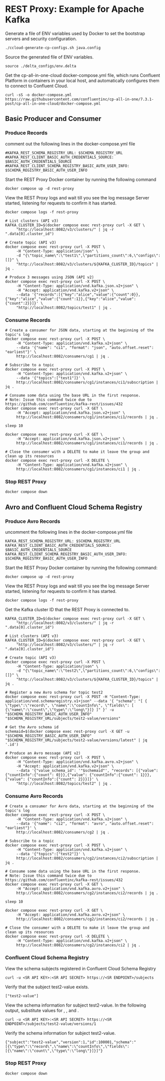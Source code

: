 # REST Proxy: Example for Apache Kafka


Generate a file of ENV variables used by Docker to set the bootstrap servers and security configuration.

```
./ccloud-generate-cp-configs.sh java.config
```

Source the generated file of ENV variables.
```
source ./delta_configs/env.delta
```


Get the cp-all-in-one-cloud docker-compose.yml file, which runs Confluent Platform in containers in your local host, and automatically configures them to connect to Confluent Cloud.
```
curl -sS -o docker-compose.yml https://raw.githubusercontent.com/confluentinc/cp-all-in-one/7.3.1-post/cp-all-in-one-cloud/docker-compose.yml
```

## Basic Producer and Consumer

### Produce Records

comment out the following lines in the docker-compose.yml file
```
#KAFKA_REST_SCHEMA_REGISTRY_URL: $SCHEMA_REGISTRY_URL
#KAFKA_REST_CLIENT_BASIC_AUTH_CREDENTIALS_SOURCE: $BASIC_AUTH_CREDENTIALS_SOURCE
#KAFKA_REST_CLIENT_SCHEMA_REGISTRY_BASIC_AUTH_USER_INFO: $SCHEMA_REGISTRY_BASIC_AUTH_USER_INFO
```

Start the REST Proxy Docker container by running the following command

```
docker compose up -d rest-proxy
```

View the REST Proxy logs and wait till you see the log message Server started, listening for requests to confirm it has started.

```
docker compose logs -f rest-proxy
```

```
# List clusters (API v3)
KAFKA_CLUSTER_ID=$(docker compose exec rest-proxy curl -X GET \
     "http://localhost:8082/v3/clusters/" | jq -r ".data[0].cluster_id")

# Create topic (API v3)
docker compose exec rest-proxy curl -X POST \
     -H "Content-Type: application/json" \
     -d "{\"topic_name\":\"test1\",\"partitions_count\":6,\"configs\":[]}" \
     "http://localhost:8082/v3/clusters/${KAFKA_CLUSTER_ID}/topics" | jq .

# Produce 3 messages using JSON (API v2)
docker compose exec rest-proxy curl -X POST \
     -H "Content-Type: application/vnd.kafka.json.v2+json" \
     -H "Accept: application/vnd.kafka.v2+json" \
     --data '{"records":[{"key":"alice","value":{"count":0}},{"key":"alice","value":{"count":1}},{"key":"alice","value":{"count":2}}]}' \
     "http://localhost:8082/topics/test1" | jq .
```


### Consume Records


```
# Create a consumer for JSON data, starting at the beginning of the topic's log
docker compose exec rest-proxy curl -X POST \
     -H "Content-Type: application/vnd.kafka.v2+json" \
     --data '{"name": "ci1", "format": "json", "auto.offset.reset": "earliest"}' \
     http://localhost:8082/consumers/cg1 | jq .

# Subscribe to a topic
docker compose exec rest-proxy curl -X POST \
     -H "Content-Type: application/vnd.kafka.v2+json" \
     --data '{"topics":["test1"]}' \
     http://localhost:8082/consumers/cg1/instances/ci1/subscription | jq .

# Consume some data using the base URL in the first response.
# Note: Issue this command twice due to https://github.com/confluentinc/kafka-rest/issues/432
docker compose exec rest-proxy curl -X GET \
     -H "Accept: application/vnd.kafka.json.v2+json" \
     http://localhost:8082/consumers/cg1/instances/ci1/records | jq .

sleep 10

docker compose exec rest-proxy curl -X GET \
     -H "Accept: application/vnd.kafka.json.v2+json" \
     http://localhost:8082/consumers/cg1/instances/ci1/records | jq .

# Close the consumer with a DELETE to make it leave the group and clean up its resources
docker compose exec rest-proxy curl -X DELETE \
     -H "Content-Type: application/vnd.kafka.v2+json" \
     http://localhost:8082/consumers/cg1/instances/ci1 | jq .
```


### Stop REST Proxy

```
docker compose down
```

## Avro and Confluent Cloud Schema Registry

### Produce Avro Records


uncomment the following lines in the docker-compose.yml file
```
KAFKA_REST_SCHEMA_REGISTRY_URL: $SCHEMA_REGISTRY_URL
KAFKA_REST_CLIENT_BASIC_AUTH_CREDENTIALS_SOURCE: $BASIC_AUTH_CREDENTIALS_SOURCE
KAFKA_REST_CLIENT_SCHEMA_REGISTRY_BASIC_AUTH_USER_INFO: $SCHEMA_REGISTRY_BASIC_AUTH_USER_INFO
```

Start the REST Proxy Docker container by running the following command:
```
docker compose up -d rest-proxy
```

View the REST Proxy logs and wait till you see the log message Server started, listening for requests to confirm it has started.
```
docker compose logs -f rest-proxy
```

Get the Kafka cluster ID that the REST Proxy is connected to.
```
KAFKA_CLUSTER_ID=$(docker compose exec rest-proxy curl -X GET \
     "http://localhost:8082/v3/clusters/" | jq -r ".data[0].cluster_id")
```

```
# List clusters (API v3)
KAFKA_CLUSTER_ID=$(docker compose exec rest-proxy curl -X GET \
     "http://localhost:8082/v3/clusters/" | jq -r ".data[0].cluster_id")

# Create topic (API v3)
docker compose exec rest-proxy curl -X POST \
     -H "Content-Type: application/json" \
     -d "{\"topic_name\":\"test2\",\"partitions_count\":6,\"configs\":[]}" \
     "http://localhost:8082/v3/clusters/${KAFKA_CLUSTER_ID}/topics" | jq .

# Register a new Avro schema for topic test2
docker compose exec rest-proxy curl -X POST -H "Content-Type: application/vnd.schemaregistry.v1+json" --data '{ "schema": "[ { \"type\":\"record\", \"name\":\"countInfo\", \"fields\": [ {\"name\":\"count\",\"type\":\"long\"}]} ]" }' -u "$SCHEMA_REGISTRY_BASIC_AUTH_USER_INFO" "$SCHEMA_REGISTRY_URL/subjects/test2-value/versions"

# Get the Avro schema id
schemaid=$(docker compose exec rest-proxy curl -X GET -u "$SCHEMA_REGISTRY_BASIC_AUTH_USER_INFO" "$SCHEMA_REGISTRY_URL/subjects/test2-value/versions/latest" | jq '.id')

# Produce an Avro message (API v2)
docker compose exec rest-proxy curl -X POST \
     -H "Content-Type: application/vnd.kafka.avro.v2+json" \
     -H "Accept: application/vnd.kafka.v2+json" \
     --data '{"value_schema_id": '"$schemaid"', "records": [{"value": {"countInfo":{"count": 0}}},{"value": {"countInfo":{"count": 1}}},{"value": {"countInfo":{"count": 2}}}]}' \
     "http://localhost:8082/topics/test2" | jq .
```


### Consume Avro Records

```
# Create a consumer for Avro data, starting at the beginning of the topic's log
docker compose exec rest-proxy curl -X POST \
     -H "Content-Type: application/vnd.kafka.v2+json" \
     --data '{"name": "ci2", "format": "avro", "auto.offset.reset": "earliest"}' \
     http://localhost:8082/consumers/cg2 | jq .

# Subscribe to a topic
docker compose exec rest-proxy curl -X POST \
     -H "Content-Type: application/vnd.kafka.v2+json" \
     --data '{"topics":["test2"]}' \
     http://localhost:8082/consumers/cg2/instances/ci2/subscription | jq .

# Consume some data using the base URL in the first response.
# Note: Issue this command twice due to https://github.com/confluentinc/kafka-rest/issues/432
docker compose exec rest-proxy curl -X GET \
     -H "Accept: application/vnd.kafka.avro.v2+json" \
     http://localhost:8082/consumers/cg2/instances/ci2/records | jq .

sleep 10

docker compose exec rest-proxy curl -X GET \
     -H "Accept: application/vnd.kafka.avro.v2+json" \
     http://localhost:8082/consumers/cg2/instances/ci2/records | jq .

# Close the consumer with a DELETE to make it leave the group and clean up its resources
docker compose exec rest-proxy curl -X DELETE \
     -H "Content-Type: application/vnd.kafka.v2+json" \
     http://localhost:8082/consumers/cg2/instances/ci2 | jq .
```


### Confluent Cloud Schema Registry

View the schema subjects registered in Confluent Cloud Schema Registry

```
curl -u <SR API KEY>:<SR API SECRET> https://<SR ENDPOINT>/subjects
```

Verify that the subject test2-value exists.

```
["test2-value"]
```

View the schema information for subject test2-value. In the following output, substitute values for <SR API KEY>, <SR API SECRET>, and <SR ENDPOINT>.

```
curl -u <SR API KEY>:<SR API SECRET> https://<SR ENDPOINT>/subjects/test2-value/versions/1
```

Verify the schema information for subject test2-value.

```
{"subject":"test2-value","version":1,"id":100001,"schema":"[{\"type\":\"record\",\"name\":\"countInfo\",\"fields\":[{\"name\":\"count\",\"type\":\"long\"}]}]"}
```

### Stop REST Proxy


```
docker compose down
```



